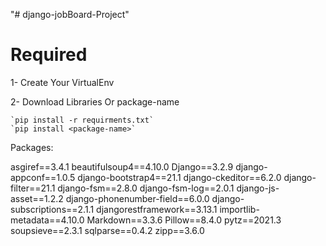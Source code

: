 "# django-jobBoard-Project" 

# Required
  1- Create Your VirtualEnv

  2- Download Libraries Or package-name

    `pip install -r requirments.txt`
    `pip install <package-name>`

Packages:

  asgiref==3.4.1
  beautifulsoup4==4.10.0
  Django==3.2.9
  django-appconf==1.0.5
  django-bootstrap4==21.1
  django-ckeditor==6.2.0
  django-filter==21.1
  django-fsm==2.8.0
  django-fsm-log==2.0.1
  django-js-asset==1.2.2
  django-phonenumber-field==6.0.0
  django-subscriptions==2.1.1
  djangorestframework==3.13.1
  importlib-metadata==4.10.0
  Markdown==3.3.6
  Pillow==8.4.0
  pytz==2021.3
  soupsieve==2.3.1
  sqlparse==0.4.2
  zipp==3.6.0
